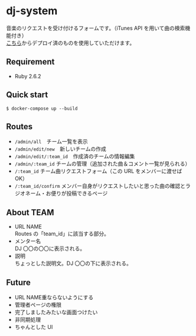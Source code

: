 # dj-system

音楽のリクエストを受け付けるフォームです。（iTunes API を用いて曲の検索機能付き）  
[こちら](https://dj-system.herokuapp.com/)からデプロイ済のものを使用していただけます。

## Requirement

- Ruby 2.6.2

## Quick start

```
$ docker-compose up --build
```

## Routes

- `/admin/all`　チーム一覧を表示
- `/admin/edit/new`　新しいチームの作成
- `/admin/edit/:team_id`　作成済のチームの情報編集
- `/admin/:team_id` チームの管理（追加された曲＆コメント一覧が見られる）
- `/:team_id` チーム曲リクエストフォーム（この URL をメンバーに渡せば OK）
- `/:team_id/confirm` メンバー自身がリクエストしたいと思った曲の確認とラジオネーム・お便りが投稿できるページ

## About TEAM

- URL NAME  
  Routes の「team_id」に該当する部分。
- メンター名  
  DJ 〇〇の〇〇に表示される。
- 説明  
  ちょっとした説明文。DJ 〇〇の下に表示される。

## Future

- URL NAME重ならないようにする
- 管理者ページの権限
- 完了しましたみたいな画面つけたい
- 非同期処理
- ちゃんとした UI

